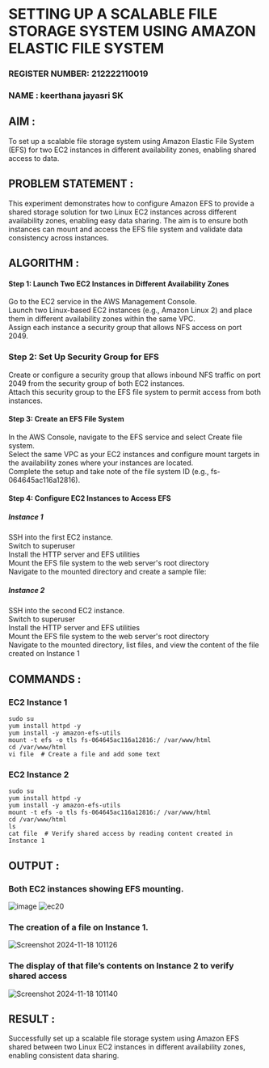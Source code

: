 # SETTING UP A SCALABLE FILE STORAGE SYSTEM USING AMAZON ELASTIC FILE SYSTEM

### REGISTER NUMBER: 212222110019
### NAME : keerthana jayasri  SK

 
## AIM :
To set up a scalable file storage system using Amazon Elastic File System (EFS) for two EC2 instances in different availability zones, enabling shared access to data.

## PROBLEM STATEMENT :
This experiment demonstrates how to configure Amazon EFS to provide a shared storage solution for two Linux EC2 instances across different availability zones, enabling easy data sharing. The aim is to ensure both instances can mount and access the EFS file system and validate data consistency across instances.

## ALGORITHM :

#### Step 1: Launch Two EC2 Instances in Different Availability Zones
Go to the EC2 service in the AWS Management Console.</BR>
Launch two Linux-based EC2 instances (e.g., Amazon Linux 2) and place them in different availability zones within the same VPC.</BR>
Assign each instance a security group that allows NFS access on port 2049.</BR>

### Step 2: Set Up Security Group for EFS
Create or configure a security group that allows inbound NFS traffic on port 2049 from the security group of both EC2 instances.</BR>
Attach this security group to the EFS file system to permit access from both instances.</BR>

#### Step 3: Create an EFS File System
In the AWS Console, navigate to the EFS service and select Create file system.</BR>
Select the same VPC as your EC2 instances and configure mount targets in the availability zones where your instances are located.</BR>
Complete the setup and take note of the file system ID (e.g., fs-064645ac116a12816).</BR>

#### Step 4: Configure EC2 Instances to Access EFS

##### Instance 1</BR>
SSH into the first EC2 instance.</BR>
Switch to superuser</BR>
Install the HTTP server and EFS utilities</BR>
Mount the EFS file system to the web server's root directory</BR>
Navigate to the mounted directory and create a sample file:

##### Instance 2
SSH into the second EC2 instance.</BR>
Switch to superuser</BR>
Install the HTTP server and EFS utilities</BR>
Mount the EFS file system to the web server's root directory</BR>
Navigate to the mounted directory, list files, and view the content of the file created on Instance 1</BR>

## COMMANDS :

### EC2 Instance 1
```
sudo su
yum install httpd -y
yum install -y amazon-efs-utils
mount -t efs -o tls fs-064645ac116a12816:/ /var/www/html
cd /var/www/html
vi file  # Create a file and add some text
```

### EC2 Instance 2
```
sudo su
yum install httpd -y
yum install -y amazon-efs-utils
mount -t efs -o tls fs-064645ac116a12816:/ /var/www/html
cd /var/www/html
ls
cat file  # Verify shared access by reading content created in Instance 1
```

## OUTPUT :

### Both EC2 instances showing EFS mounting. 

![image](https://github.com/user-attachments/assets/c509af1a-92eb-45bc-bb31-9e0dc7174233)
![ec20](https://github.com/user-attachments/assets/b9f9af9d-9d66-46fd-9c0c-2344c807e401)

### The creation of a file on Instance 1.
![Screenshot 2024-11-18 101126](https://github.com/user-attachments/assets/3e9865fe-ed66-433c-8f3d-1dca50183729)


### The display of that file’s contents on Instance 2 to verify shared access
![Screenshot 2024-11-18 101140](https://github.com/user-attachments/assets/96cf5e99-a3a4-4066-aaa3-a1358b56f723)


## RESULT :
Successfully set up a scalable file storage system using Amazon EFS shared between two Linux EC2 instances in different availability zones, enabling consistent data sharing.
 
  


